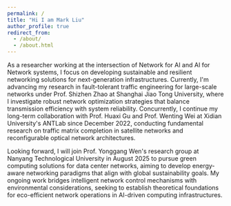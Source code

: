 ```yaml
---
permalink: /
title: "Hi I am Mark Liu"
author_profile: true
redirect_from: 
  - /about/
  - /about.html
---
```


As a researcher working at the intersection of Network for AI and AI for Network systems, I focus on developing sustainable and resilient networking solutions for next-generation infrastructures. Currently, I'm advancing my research in fault-tolerant traffic engineering for large-scale networks under Prof. Shizhen Zhao at Shanghai Jiao Tong University, where I investigate robust network optimization strategies that balance transmission efficiency with system reliability. Concurrently, I continue my long-term collaboration with Prof. Huaxi Gu and Prof. Wenting Wei at Xidian University's ANTLab since December 2022, conducting fundamental research on traffic matrix completion in satellite networks and reconfigurable optical network architectures.

Looking forward, I will join Prof. Yonggang Wen's research group at Nanyang Technological University in August 2025 to pursue green computing solutions for data center networks, aiming to develop energy-aware networking paradigms that align with global sustainability goals. My ongoing work bridges intelligent network control mechanisms with environmental considerations, seeking to establish theoretical foundations for eco-efficient network operations in AI-driven computing infrastructures.

